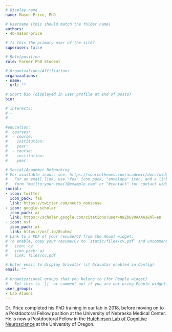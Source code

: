 ```yaml
---
# Display name
name: Mason Price, PhD

# Username (this should match the folder name)
authors:
- 4b-mason-price

# Is this the primary user of the site?
superuser: false

# Role/position
role: Former PhD Student

# Organizations/Affiliations
organizations:
- name: 
  url: ""

# Short bio (displayed in user profile at end of posts)
bio: 

# interests:
# - 
# - 

#education:
#  courses:
#  - course: 
#    institution: 
#    year: 
#  - course: 
#    institution: 
#    year: 

# Social/Academic Networking
# For available icons, see: https://sourcethemes.com/academic/docs/widgets/#icons
#   For an email link, use "fas" icon pack, "envelope" icon, and a link in the
#   form "mailto:your-email@example.com" or "#contact" for contact widget.
social:
- icon: twitter
  icon_pack: fab
  link: https://twitter.com/neuro_nonsense
- icon: google-scholar
  icon_pack: ai
  link: https://scholar.google.com/citations?user=0NZb6V0AAAAJ&hl=en
- icon: osf
  icon_pack: ai
  link: https://osf.io/8suhm/
# Link to a PDF of your resume/CV from the About widget.
# To enable, copy your resume/CV to `static/files/cv.pdf` and uncomment the lines below.  
# - icon: cv
#   icon_pack: ai
#   link: files/cv.pdf

# Enter email to display Gravatar (if Gravatar enabled in Config)
email: ""
  
# Organizational groups that you belong to (for People widget)
#   Set this to `[]` or comment out if you are not using People widget.  
user_groups:
- Lab Alumni
---
```


Dr. Price completed his PhD training in our lab in 2018, before moving on to a Postdoctoral Fellow position at the University of Nebraska Medical Center. He is now a Postdoctoral Fellow in the [Hutchinson Lab of Cognitive Neuroscience](https://hulacon.uoregon.edu) at the University of Oregon.